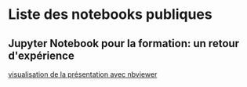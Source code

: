 # Liste des notebooks publiques

## Jupyter Notebook pour la formation: un retour d'expérience

[visualisation de la présentation avec nbviewer](https://nbviewer.jupyter.org/github/mbuffat/public/blob/master/presentation.ipynb)


